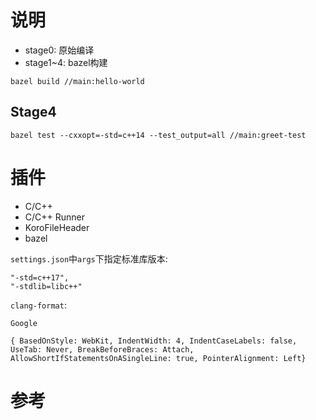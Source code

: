 <!--
 * @Description: Copyright 2020 Tencent Inc.  All rights reserved.
-->

# 说明

- stage0: 原始编译
- stage1~4: bazel构建

```shell
bazel build //main:hello-world
```

## Stage4

```shell
bazel test --cxxopt=-std=c++14 --test_output=all //main:greet-test
```

# 插件

- C/C++
- C/C++ Runner
- KoroFileHeader
- bazel

`settings.json`中`args`下指定标准库版本:
```
"-std=c++17",
"-stdlib=libc++"
```

`clang-format`:
```
Google
```
```
{ BasedOnStyle: WebKit, IndentWidth: 4, IndentCaseLabels: false, UseTab: Never, BreakBeforeBraces: Attach, AllowShortIfStatementsOnASingleLine: true, PointerAlignment: Left}
```

# 参考

[MacOs+vscode配置c++编译环境]: https://zhuanlan.zhihu.com/p/640266153
[cland导致跳转功能失败]: 这坑爹玩意儿--https://blog.csdn.net/smicd/article/details/130768871
[SFTP]: 同步代码到服务器，查看插件说明，配置ssh密钥免密登录
[bazel]: https://bazel.build/tutorials/cpp-use-cases?hl=zh-cn
[bazel C++ 构建教程]: https://bazel.build/start/cpp?hl=zh-cn 
[bazel C++ examples]: https://github.com/bazelbuild/examples
[bazel C++ 规则]: https://bazel.build/reference/be/c-cpp?hl=zh-cn#cc_library
[bazel 外部依赖项]: https://bazel.build/external/advanced?hl=zh-cn
[bazel API]: https://bazel.build/rules/lib/overview?hl=zh-cn
[bazel BUILD examples]: https://blog.csdn.net/A_L_A_N/article/details/88018718
[GoogleTest C++单测]: https://github.com/google/googletest
[GoogleTest Tutorial]: https://google.github.io/googletest/
[vscode格式化C++配置]: https://km.woa.com/articles/show/399467?kmref=search&from_page=1&no=2
